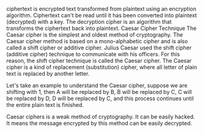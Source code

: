 ciphertext is encrypted text transformed from plaintext using an encryption algorithm. Ciphertext can't be read until it has been converted into  plaintext (decrypted) with a key. The decryption cipher is an algorithm that transforms the ciphertext back into plaintext.
Caesar Cipher Technique
The Caesar cipher is the simplest and oldest method of cryptography. The Caesar cipher method is based on a mono-alphabetic cipher and is also called a shift cipher or additive cipher. Julius Caesar used the shift cipher (additive cipher) technique to communicate with his officers. For this reason, the shift cipher technique is called the Caesar cipher. The Caesar cipher is a kind of replacement (substitution) cipher, where all letter of plain text is replaced by another letter.

Let's take an example to understand the Caesar cipher, suppose we are shifting with 1, then A will be replaced by B, B will be replaced by C, C will be replaced by D, D will be replaced by C, and this process continues until the entire plain text is finished.

Caesar ciphers is a weak method of cryptography. It can be easily hacked. It means the message encrypted by this method can be easily decrypted.
